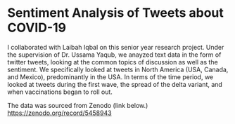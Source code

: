# Sentiment Analysis of Tweets about COVID-19
I collaborated with Laibah Iqbal on this senior year research project. Under the supervision of Dr. Ussama Yaqub, we anayzed text data in the form of twitter tweets, looking at the common topics of discussion as well as the sentiment. We specifically looked at tweets in North America (USA, Canada, and Mexico), predominantly in the USA. In terms of the time period, we looked at tweets during the first wave, the spread of the delta variant, and when vaccinations began to roll out. 

The data was sourced from Zenodo (link below.)
https://zenodo.org/record/5458943
